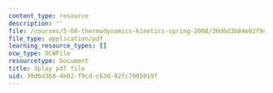 ```yaml
---
content_type: resource
description: ''
file: /courses/5-60-thermodynamics-kinetics-spring-2008/30d6d3b84e02f9cdc63d02fc7005019f_TDqx8Zv1rRo.pdf
file_type: application/pdf
learning_resource_types: []
ocw_type: OCWFile
resourcetype: Document
title: 3play pdf file
uid: 30d6d3b8-4e02-f9cd-c63d-02fc7005019f
---
```


